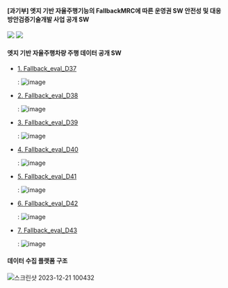 #### [과기부] 엣지 기반 자율주행기능의 FallbackMRC에 따른 운영권 SW 안전성 및 대응방안검증기술개발 사업 공개 SW

<img src="https://github.com/dudtj7476/FallbackMRC/assets/87180836/d9a3bb1b-9e5a-4df0-ab0f-94dfd034db0b">
<img src="https://github.com/dudtj7476/FallbackMRC/assets/87180836/a2d8f4ce-986a-4a57-93b9-60be1ee910ca">

#### 엣지 기반 자율주행차량 주행 데이터 공개 SW

 - <a href="https://gofile.me/7eXA5/YcLUFOxPv" > 1. Fallback_eval_D37</a>
 
   : ![image](https://github.com/dudtj7476/FallbackMRC/assets/87180836/0157fff3-d8ba-4cc0-8e3e-4eef881e06a3)

 - <a href="https://gofile.me/7eXA5/w4NqPEg0Y" > 2. Fallback_eval_D38</a>
 
   : ![image](https://github.com/dudtj7476/FallbackMRC/assets/87180836/b6bd30eb-f484-4297-b8d1-6730e1e3d0d6)

 - <a href="https://gofile.me/7eXA5/dNPq4GNFJ" > 3. Fallback_eval_D39</a>
 
   : ![image](https://github.com/dudtj7476/FallbackMRC/assets/87180836/cc1d4522-6a05-4e00-baf1-da8218917d01)

 - <a href="https://gofile.me/7eXA5/ohtDn4f8W" > 4. Fallback_eval_D40</a>
 
   : ![image](https://github.com/dudtj7476/FallbackMRC/assets/87180836/925d3caf-c56f-4fdd-92e4-bf7050c59ef4)

 - <a href="https://gofile.me/7eXA5/nEeprC2gy" > 5. Fallback_eval_D41</a>
 
   : ![image](https://github.com/dudtj7476/FallbackMRC/assets/87180836/21901d1f-701b-448e-883e-6e2886a304ee)

 - <a href="https://gofile.me/7eXA5/pfYu1XlB7" > 6. Fallback_eval_D42</a>
 
   : ![image](https://github.com/dudtj7476/FallbackMRC/assets/87180836/82494b08-303d-4eaa-8521-b7fb985d019f)

 - <a href="https://gofile.me/7eXA5/h6yAC57x4" > 7. Fallback_eval_D43</a>
 
   : ![image](https://github.com/dudtj7476/FallbackMRC/assets/87180836/183d80c6-1676-447a-b026-193e1c91cc36)

#### 데이터 수집 플랫폼 구조
![스크린샷 2023-12-21 100432](https://github.com/dudtj7476/FallbackMRC/assets/87180836/fa3e8562-d051-424c-b085-23da6ccf19d6)


